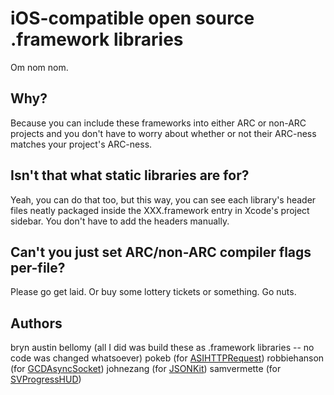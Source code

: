 # iOS-compatible open source .framework libraries

Om nom nom.

## Why?

Because you can include these frameworks into either ARC or non-ARC projects
and you don't have to worry about whether or not their ARC-ness matches your
project's ARC-ness.

## Isn't that what static libraries are for?

Yeah, you can do that too, but this way, you can see each library's header files
neatly packaged inside the XXX.framework entry in Xcode's project sidebar.  You
don't have to add the headers manually.

## Can't you just set ARC/non-ARC compiler flags per-file?

Please go get laid.  Or buy some lottery tickets or something.  Go nuts.

## Authors

bryn austin bellomy (all I did was build these as .framework
libraries -- no code was changed whatsoever)
pokeb (for [ASIHTTPRequest][ASIHTTPRequest])
robbiehanson (for [GCDAsyncSocket][GCDAsyncSocket])
johnezang (for [JSONKit][JSONKit])
samvermette (for [SVProgressHUD][SVProgressHUD])

[ASIHTTPRequest]: https://github.com/pokeb/asi-http-request
[GCDAsyncSocket]: https://github.com/robbiehanson/CocoaAsyncSocket
[JSONKit]: https://github.com/johnezang/JSONKit
[SVProgressHUD]: https://github.com/samvermette/SVProgressHUD
